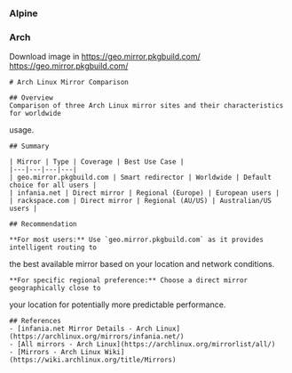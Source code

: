 ### Alpine 
### Arch
Download image in https://geo.mirror.pkgbuild.com/ https://geo.mirror.pkgbuild.com/

    # Arch Linux Mirror Comparison

    ## Overview
    Comparison of three Arch Linux mirror sites and their characteristics for worldwide
  usage.

    ## Summary

    | Mirror | Type | Coverage | Best Use Case |
    |---|---|---|---|
    | geo.mirror.pkgbuild.com | Smart redirector | Worldwide | Default choice for all users |
    | infania.net | Direct mirror | Regional (Europe) | European users |
    | rackspace.com | Direct mirror | Regional (AU/US) | Australian/US users |

    ## Recommendation

    **For most users:** Use `geo.mirror.pkgbuild.com` as it provides intelligent routing to
  the best available mirror based on your location and network conditions.

    **For specific regional preference:** Choose a direct mirror geographically close to
  your location for potentially more predictable performance.

    ## References
    - [infania.net Mirror Details - Arch Linux](https://archlinux.org/mirrors/infania.net/)
    - [All mirrors - Arch Linux](https://archlinux.org/mirrorlist/all/)
    - [Mirrors - Arch Linux Wiki](https://wiki.archlinux.org/title/Mirrors)
